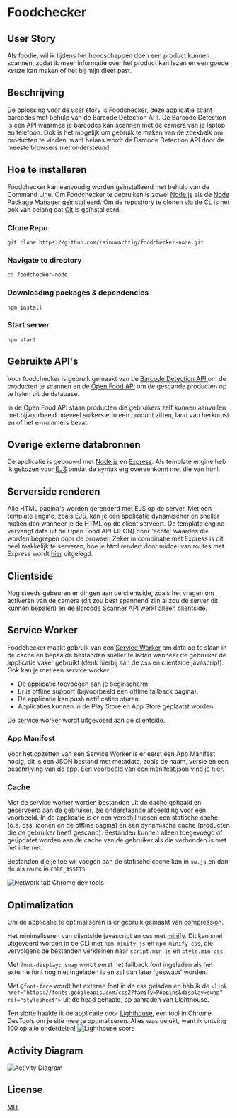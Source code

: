 # Foodchecker

## User Story

Als foodie, wil ik tijdens het boodschappen doen een product kunnen scannen, zodat ik meer informatie over het product kan lezen en een goede keuze kan maken of het bij mijn dieet past.

## Beschrijving

De oplossing voor de user story is Foodchecker, deze applicatie scant barcodes met behulp van de Barcode Detection API. De Barcode Detection is een API waarmee je barcodes kan scannen met de camera van je laptop en telefoon. Ook is het mogelijk om gebruik te maken van de zoekbalk om producten te vinden, want helaas wordt de Barcode Detection API door de meeste browsers niet ondersteund.

## Hoe te installeren

Foodchecker kan eenvoudig worden geïnstalleerd met behulp van de Command Line. Om Foodchecker te gebruiken is zowel [Node.js](https://nodejs.org/en/) als de [Node Package Manager](https://www.npmjs.com/) geïnstalleerd.
Om de repository te clonen via de CL is het ook van belang dat [Git](https://git-scm.com/book/en/v2/Getting-Started-Installing-Git) is geïnstalleerd.

### Clone Repo

```
git clone https://github.com/zainuwachtig/foodchecker-node.git
```

### Navigate to directory

```
cd foodchecker-node
```

### Downloading packages & dependencies

```
npm install
```

### Start server

```
npm start
```

## Gebruikte API's

Voor foodchecker is gebruik gemaakt van de [Barcode Detection API ](https://developer.mozilla.org/en-US/docs/Web/API/Barcode_Detection_API) om de producten te scannen en de [Open Food API](https://world.openfoodfacts.org/data) om de gescande producten op te halen uit de database.

In de Open Food API staan producten die gebruikers zelf kunnen aanvullen met bijvoorbeeld hoeveel suikers erin een product zitten, land van herkomst en of het e-nummers bevat.

## Overige externe databronnen

De applicatie is gebouwd met [Node.js](https://nodejs.org/en/) en [Express](https://expressjs.com/). Als template engine heb ik gekozen voor [EJS](https://ejs.co/) omdat de syntax erg overeenkomt met die van html.

## Serverside renderen

Alle HTML pagina's worden gerenderd met EJS op de server. Met een template engine, zoals EJS, kan je een applicatie dynamischer en sneller maken dan wanneer je de HTML op de client serveert. De template engine vervangt data uit de Open Food API (JSON) door 'echte' waardes die worden begrepen door de browser. Zeker in combinatie met Express is dit heel makkelijk te serveren, hoe je html rendert door middel van routes met Express wordt [hier](https://github.com/mde/ejs/wiki/Using-EJS-with-Express) uitgelegd.

## Clientside

Nog steeds gebeuren er dingen aan de clientside, zoals het vragen om activeren van de camera (dit zou best spannend zijn al zou de server dit kunnen bepalen) en de Barcode Scanner API werkt alleen clientside.

## Service Worker

Foodchecker maakt gebruik van een [Service Worker](https://developer.chrome.com/docs/workbox/service-worker-overview/) om data op te slaan in de cache en bepaalde bestanden sneller te laden wanneer de gebruiker de applicatie vaker gebruikt (denk hierbij aan de css en clientside javascript). Ook kan je met een service worker:

- De applicatie toevoegen aan je beginscherm.
- Er is offline support (bijvoorbeeld een offline fallback pagina).
- De applicatie kan push notificaties sturen.
- Applicaties kunnen in de Play Store en App Store geplaatst worden.

De service worker wordt uitgevoerd aan de clientside.

### App Manifest

Voor het opzetten van een Service Worker is er eerst een App Manifest nodig, dit is een JSON bestand met metadata, zoals de naam, versie en een beschrijving van de app. Een voorbeeld van een manifest.json vind je [hier](https://web.dev/add-manifest/).

### Cache

Met de service worker worden bestanden uit de cache gehaald en geserveerd aan de gebruiker, zie onderstaande afbeelding voor een voorbeeld.
In de applicatie is er een verschil tussen een statische cache (o.a. css, iconen en de offline pagina) en een dynamische cache (producten die de gebruiker heeft gescand). Bestanden kunnen alleen toegevoegd of geüpdatet worden aan de cache van de gebruiker als die verbonden is met het internet.

Bestanden die je toe wil voegen aan de statische cache kan in `sw.js` en dan de als route in `CORE_ASSETS`.

![Network tab Chrome dev tools](https://user-images.githubusercontent.com/74155415/162265264-7369a698-5e08-44ed-8123-cf814fe5668b.png)

## Optimalization

Om de applicatie te optimaliseren is er gebruik gemaakt van [compression](https://www.npmjs.com/package/compression).

Het minimaliseren van clientside javascript en css met [minify](https://www.npmjs.com/package/minify). Dit kan snel uitgevoerd worden in de CLI met `npm minify-js` en `npm minify-css`, die vervolgens de bestanden verkleinen naar `script.min.js` en `style.min.css`.

Met `font-display: swap` wordt eerst het fallback font ingeladen als het externe font nog niet ingeladen is en zal dan later 'geswapt' worden.

Met `@font-face` wordt het externe font in de css geladen en heb ik de `<link href="https://fonts.googleapis.com/css2?family=Poppins&display=swap" rel="stylesheet">` uit de head gehaald, op aanraden van Lighthouse.

Ten slotte haalde ik de applicatie door [Lighthouse](https://developers.google.com/web/tools/lighthouse), een tool in Chrome DevTools om je site mee te optimaliseren. Alles was gelukt, want ik ontving 100 op alle onderdelen!
![Lighthouse score](https://user-images.githubusercontent.com/74155415/162282876-674c088e-0f88-419d-a9e3-fb443bd80cf1.png)

## Activity Diagram

![Activity Diagram](https://user-images.githubusercontent.com/74155415/162404671-33c6b2bd-1cca-4791-bac8-fa33bbd50a14.png)

## License

[MIT](LICENSE)
